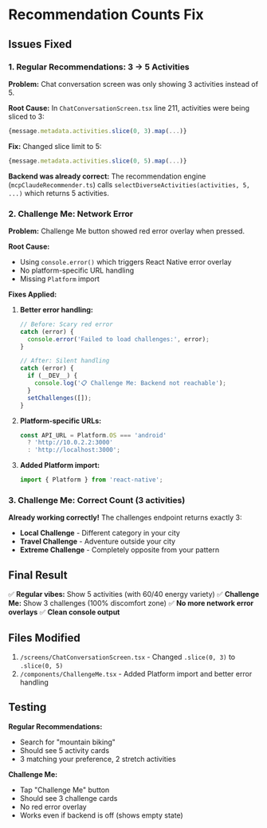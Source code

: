 # Recommendation Counts Fix

## Issues Fixed

### 1. Regular Recommendations: 3 → 5 Activities
**Problem:** Chat conversation screen was only showing 3 activities instead of 5.

**Root Cause:** In `ChatConversationScreen.tsx` line 211, activities were being sliced to 3:
```typescript
{message.metadata.activities.slice(0, 3).map(...)}
```

**Fix:** Changed slice limit to 5:
```typescript
{message.metadata.activities.slice(0, 5).map(...)}
```

**Backend was already correct:** The recommendation engine (`mcpClaudeRecommender.ts`) calls `selectDiverseActivities(activities, 5, ...)` which returns 5 activities.

### 2. Challenge Me: Network Error
**Problem:** Challenge Me button showed red error overlay when pressed.

**Root Cause:** 
- Using `console.error()` which triggers React Native error overlay
- No platform-specific URL handling
- Missing `Platform` import

**Fixes Applied:**
1. **Better error handling:**
   ```typescript
   // Before: Scary red error
   catch (error) {
     console.error('Failed to load challenges:', error);
   }
   
   // After: Silent handling
   catch (error) {
     if (__DEV__) {
       console.log('📋 Challenge Me: Backend not reachable');
     }
     setChallenges([]);
   }
   ```

2. **Platform-specific URLs:**
   ```typescript
   const API_URL = Platform.OS === 'android' 
     ? 'http://10.0.2.2:3000'
     : 'http://localhost:3000';
   ```

3. **Added Platform import:**
   ```typescript
   import { Platform } from 'react-native';
   ```

### 3. Challenge Me: Correct Count (3 activities)
**Already working correctly!** The challenges endpoint returns exactly 3:
- **Local Challenge** - Different category in your city
- **Travel Challenge** - Adventure outside your city  
- **Extreme Challenge** - Completely opposite from your pattern

## Final Result

✅ **Regular vibes:** Show 5 activities (with 60/40 energy variety)
✅ **Challenge Me:** Show 3 challenges (100% discomfort zone)
✅ **No more network error overlays**
✅ **Clean console output**

## Files Modified

1. `/screens/ChatConversationScreen.tsx` - Changed `.slice(0, 3)` to `.slice(0, 5)`
2. `/components/ChallengeMe.tsx` - Added Platform import and better error handling

## Testing

**Regular Recommendations:**
- Search for "mountain biking"
- Should see 5 activity cards
- 3 matching your preference, 2 stretch activities

**Challenge Me:**
- Tap "Challenge Me" button
- Should see 3 challenge cards
- No red error overlay
- Works even if backend is off (shows empty state)
